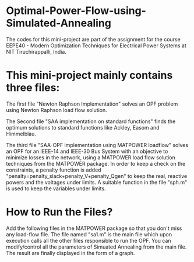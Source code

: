 # Optimal-Power-Flow-using-Simulated-Annealing

The codes for this mini-project are part of the assignment for the course EEPE40 - Modern Optimization Techniques for Electrical Power Systems at NIT Tiruchirappalli, India.

# This mini-project mainly contains three files:   
The first file "Newton Raphson Implementation" solves an OPF problem using Newton Raphson load flow solution.  

The Second file "SAA implementation on standard functions" finds the optimum solutions to standard functions like Ackley, Easom and Himmelblau.  

The third file "SAA-OPF implementation using MATPOWER loadflow" solves an OPF for an IEEE-14 and IEEE-30 Bus System with an objective to minimize losses in the network, using a MATPOWER load flow solution techniques from the MATPOWER package. In order to keep a check on the constraints, a penalty function is added "penalty=penalty_slack+penalty_V+penalty_Qgen" to keep the real, reactive powers and the voltages under limits. A suitable function in the file "sph.m" is used to keep the variables under limits.


# How to Run the Files?
Add the following files in the MATPOWER package so that you don't miss any load-flow file. The file named "sa1.m" is the main file which upon execution calls all the other files responsible to run the OPF.  You can modify/control all the parameters of Simuated Annealing from the main file. The result are finally displayed in the form of a graph. 

